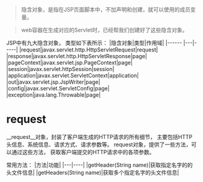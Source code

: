 >隐含对象，是指在JSP页面脚本中，不加声明和创建，就可以使用的成员变量。

>web容器在生成对应的Servlet时，已经帮我们创建好了这些隐含对象。

JSP中有九大隐含对象，
类型如下表所示：
|隐含对象|类型|作用域|
|------ |---|-----|
|request|javax.servlet.http.HttpServletRequest|request|
|response|javax.servlet.http.HttpServletResponse|page|
|pageContext|javax.servlet.jsp.PageContext|page|
|session|javax.servlet.httpSession|session|
|application|javax.servlet.ServletContext|application|
|out|javax.servlet.jsp.JspWriter|page|
|config|javax.servlet.ServletConfig|page|
|exception|java.lang.Throwable|page|



# request
__request__对象，封装了客户端生成的HTTP请求的所有细节，
主要包括HTTP头信息、系统信息、请求方式、请求参数等。
request对象，提供了一些方法，可以通过这些方法，
获取客户端提交的HTTP请求中的各项参数。

常用方法：
|方法|功能|
|---|----|
|getHeader(String name)|获取指定名字的的头文件信息|
|getHeaders(String name)|获取多个指定名字的头文件信息|

